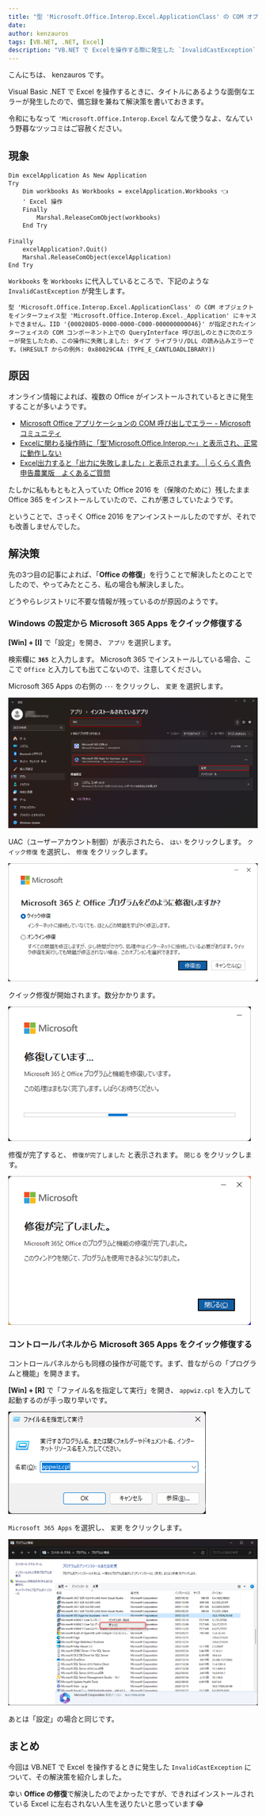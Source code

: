 ```yaml
---
title: "型 'Microsoft.Office.Interop.Excel.ApplicationClass' の COM オブジェクトをインターフェイス型 'Microsoft.Office.Interop.Excel._Application' にキャストできません を解消する"
date: 
author: kenzauros
tags: [VB.NET, .NET, Excel]
description: "VB.NET で Excelを操作する際に発生した `InvalidCastException` エラーの解決策について説明します。この問題は複数の Office がインストールされているときに発生するらしく、不要なバージョンを削除したあと Office の修復を行うことで解消できました。"
---
```


こんにちは、 kenzauros です。

Visual Basic .NET で Excel を操作するときに、タイトルにあるような面倒なエラーが発生したので、備忘録を兼ねて解決策を書いておきます。

令和にもなって `'Microsoft.Office.Interop.Excel` なんて使うなよ、なんていう野暮なツッコミはご容赦ください。

## 現象

```vb:title=VBからExcel呼び出しでエラー
Dim excelApplication As New Application
Try
    Dim workbooks As Workbooks = excelApplication.Workbooks 👈
    ' Excel 操作
    Finally
        Marshal.ReleaseComObject(workbooks)
    End Try

Finally
    excelApplication?.Quit()
    Marshal.ReleaseComObject(excelApplication)
End Try
```

`Workbooks` を `Workbooks` に代入しているところで、下記のような `InvalidCastException` が発生します。

`型 'Microsoft.Office.Interop.Excel.ApplicationClass' の COM オブジェクトをインターフェイス型 'Microsoft.Office.Interop.Excel._Application' にキャストできません。IID '{000208D5-0000-0000-C000-000000000046}' が指定されたインターフェイスの COM コンポーネント上での QueryInterface 呼び出しのときに次のエラーが発生したため、この操作に失敗しました: タイプ ライブラリ/DLL の読み込みエラーです。(HRESULT からの例外: 0x80029C4A (TYPE_E_CANTLOADLIBRARY))`

## 原因

オンライン情報によれば、複数の Office がインストールされているときに発生することが多いようです。

- [Microsoft Office アプリケーションの COM 呼び出しでエラー - Microsoft コミュニティ](https://answers.microsoft.com/ja-jp/msoffice/forum/all/microsoft-office/a7cc100b-920b-43b5-8d28-d6246a7314bf)
- [Excelに関わる操作時に「型’Microsoft.Office.Interop.～」と表示され、正常に動作しない](https://faq.kentem.jp/app/answers/detail/a_id/151/~/excel%E3%81%AB%E9%96%A2%E3%82%8F%E3%82%8B%E6%93%8D%E4%BD%9C%E6%99%82%E3%81%AB%E3%80%8C%E5%9E%8B%E2%80%99microsoft.office.interop.%EF%BD%9E%E3%80%8D%E3%81%A8%E8%A1%A8%E7%A4%BA%E3%81%95%E3%82%8C%E3%80%81%E6%AD%A3%E5%B8%B8%E3%81%AB%E5%8B%95%E4%BD%9C%E3%81%97%E3%81%AA%E3%81%84)
- [Excel出力すると「出力に失敗しました」と表示されます。 | らくらく青色申告農業版　よくあるご質問](https://aoshin.jp/faq/a000158/)

たしかに私ももともと入っていた Office 2016 を（保険のために）残したまま Office 365 をインストールしていたので、これが悪さしていたようです。

ということで、さっそく Office 2016 をアンインストールしたのですが、それでも改善しませんでした。

## 解決策

先の3つ目の記事によれば、「**Office の修復**」を行うことで解決したとのことでしたので、やってみたところ、私の場合も解決しました。

どうやらレジストリに不要な情報が残っているのが原因のようです。


### Windows の設定から Microsoft 365 Apps をクイック修復する

**[Win] + [I]** で「設定」を開き、 `アプリ` を選択します。

検索欄に **`365`** と入力します。 Microsoft 365 でインストールしている場合、ここで `Office` と入力しても出てこないので、注意してください。

Microsoft 365 Apps の右側の `･･･` をクリックし、 `変更` を選択します。

![](./images/installed-apps-screen.png "「アプリ」画面で Microsoft 365 Apps の「変更」を選ぶ")

UAC（ユーザーアカウント制御）が表示されたら、 `はい` をクリックします。 `クイック修復` を選択し、 `修復` をクリックします。

![](./images/ms365-repair-1.png "修復方法の選択画面で「クイック修復」を選ぶ")

クイック修復が開始されます。数分かかります。

![](./images/ms365-repair-2.png "クイック修復が開始される")

修復が完了すると、 `修復が完了しました` と表示されます。 `閉じる` をクリックします。

![](./images/ms365-repair-3.png "修復が完了する")


### コントロールパネルから Microsoft 365 Apps をクイック修復する

コントロールパネルからも同様の操作が可能です。まず、昔ながらの「プログラムと機能」を開きます。

**[Win] + [R]** で「ファイル名を指定して実行」を開き、 `appwiz.cpl` を入力して起動するのが手っ取り早いです。

![](./images/appwiz-open.png "「プログラムと機能」を開く")

`Microsoft 365 Apps` を選択し、 `変更` をクリックします。

![](./images/appwiz-screen.png "Microsoft 365 Apps の「変更」を選ぶ")

あとは「設定」の場合と同じです。


## まとめ

今回は VB.NET で Excel を操作するときに発生した `InvalidCastException` について、その解決策を紹介しました。

幸い **Office の修復**で解決したのでよかったですが、できればインストールされている Excel に左右されない人生を送りたいと思っています😂
